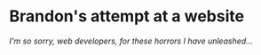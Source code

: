 # Brandon's attempt at a website

*I'm so sorry, web developers, for these horrors I have unleashed...*